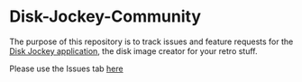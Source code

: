 # Disk-Jockey-Community

The purpose of this repository is to track issues and feature requests for the [Disk Jockey application](https://bluescsi.onegeekarmy.eu/diskjockey/), the disk image creator for your retro stuff.

Please use the Issues tab [here](https://github.com/OneGeekArmy/Disk-Jockey-Community/issues)
